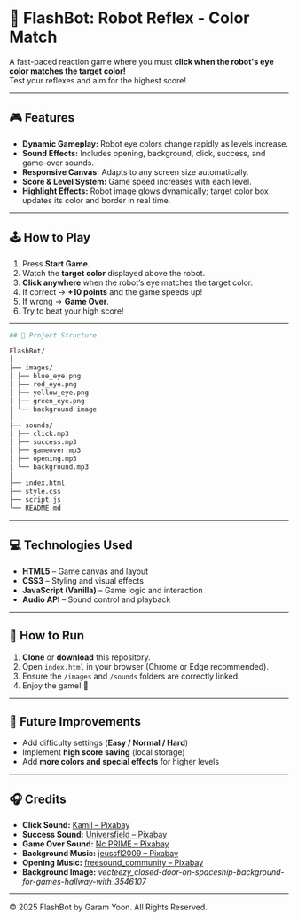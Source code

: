 # 🤖 FlashBot: Robot Reflex - Color Match

A fast-paced reaction game where you must **click when the robot's eye color matches the target color!**  
Test your reflexes and aim for the highest score!

---

## 🎮 Features

- **Dynamic Gameplay:** Robot eye colors change rapidly as levels increase.  
- **Sound Effects:** Includes opening, background, click, success, and game-over sounds.  
- **Responsive Canvas:** Adapts to any screen size automatically.  
- **Score & Level System:** Game speed increases with each level.  
- **Highlight Effects:** Robot image glows dynamically; target color box updates its color and border in real time.

---

## 🕹️ How to Play

1. Press **Start Game**.  
2. Watch the **target color** displayed above the robot.  
3. **Click anywhere** when the robot’s eye matches the target color.  
4. If correct → **+10 points** and the game speeds up!  
5. If wrong → **Game Over**.  
6. Try to beat your high score!

---
```bash
## 📂 Project Structure

FlashBot/
│
├── images/
│ ├── blue_eye.png
│ ├── red_eye.png
│ ├── yellow_eye.png
│ ├── green_eye.png
│ └── background image
│
├── sounds/
│ ├── click.mp3
│ ├── success.mp3
│ ├── gameover.mp3
│ ├── opening.mp3
│ └── background.mp3
│
├── index.html
├── style.css
├── script.js
└── README.md
```

---

## 💻 Technologies Used

- **HTML5** – Game canvas and layout  
- **CSS3** – Styling and visual effects  
- **JavaScript (Vanilla)** – Game logic and interaction  
- **Audio API** – Sound control and playback  

---

## 🚀 How to Run

1. **Clone** or **download** this repository.  
2. Open `index.html` in your browser (Chrome or Edge recommended).  
3. Ensure the `/images` and `/sounds` folders are correctly linked.  
4. Enjoy the game! 🎉  

---

## 🌟 Future Improvements

- Add difficulty settings (**Easy / Normal / Hard**)  
- Implement **high score saving** (local storage)  
- Add **more colors and special effects** for higher levels  

---

## 🎧 Credits

- **Click Sound:** [Kamil – Pixabay](https://pixabay.com)  
- **Success Sound:** [Universfield – Pixabay](https://pixabay.com)  
- **Game Over Sound:** [Nc PRIME – Pixabay](https://pixabay.com)  
- **Background Music:** [jeussfl2009 – Pixabay](https://pixabay.com)  
- **Opening Music:** [freesound_community – Pixabay](https://pixabay.com)  
- **Background Image:** *vecteezy_closed-door-on-spaceship-background-for-games-hallway-with_3546107*  

---

© 2025 FlashBot by Garam Yoon. All Rights Reserved.
